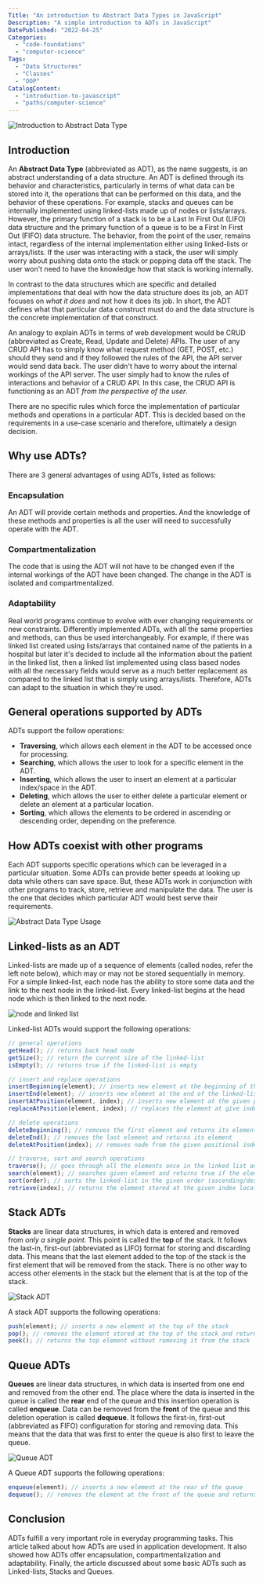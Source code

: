 ```yaml
---
Title: "An introduction to Abstract Data Types in JavaScript"
Description: "A simple introduction to ADTs in JavaScript"
DatePublished: "2022-04-25"
Categories:
  - "code-foundations"
  - "computer-science"
Tags:
  - "Data Structures"
  - "Classes"
  - "OOP"
CatalogContent:
  - "introduction-to-javascript"
  - "paths/computer-science"
---
```


![Introduction to Abstract Data Type](https://raw.githubusercontent.com/Codecademy/ugc/main/content/goku-kun/adt.png)

## Introduction

An **Abstract Data Type** (abbreviated as ADT), as the name suggests, is an abstract understanding of a data structure. An ADT is defined through its behavior and characteristics, particularly in terms of what data can be stored into it, the operations that can be performed on this data, and the behavior of these operations. For example, stacks and queues can be internally implemented using linked-lists made up of nodes or lists/arrays. However, the primary function of a stack is to be a Last In First Out (LIFO) data structure and the primary function of a queue is to be a First In First Out (FIFO) data structure. The behavior, from the point of the user, remains intact, regardless of the internal implementation either using linked-lists or arrays/lists. If the user was interacting with a stack, the user will simply worry about pushing data onto the stack or popping data off the stack. The user won't need to have the knowledge how that stack is working internally.

In contrast to the data structures which are specific and detailed implementations that deal with how the data structure does its job, an ADT focuses on _what it does_ and not how it does its job. In short, the ADT defines what that particular data construct must do and the data structure is the concrete implementation of that construct.

An analogy to explain ADTs in terms of web development would be CRUD (abbreviated as Create, Read, Update and Delete) APIs. The user of any CRUD API has to simply know what request method (GET, POST, etc.) should they send and if they followed the rules of the API, the API server would send data back. The user didn't have to worry about the internal workings of the API server. The user simply had to know the rules of interactions and behavior of a CRUD API. In this case, the CRUD API is functioning as an ADT _from the perspective of the user_.

There are no specific rules which force the implementation of particular methods and operations in a particular ADT. This is decided based on the requirements in a use-case scenario and therefore, ultimately a design decision.

## Why use ADTs?

There are 3 general advantages of using ADTs, listed as follows:

### Encapsulation

An ADT will provide certain methods and properties. And the knowledge of these methods and properties is all the user will need to successfully operate with the ADT.

### Compartmentalization

The code that is using the ADT will not have to be changed even if the internal workings of the ADT have been changed. The change in the ADT is isolated and compartmentalized.

### Adaptability

Real world programs continue to evolve with ever changing requirements or new constraints. Differently implemented ADTs, with all the same properties and methods, can thus be used interchangeably. For example, if there was linked list created using lists/arrays that contained name of the patients in a hospital but later it's decided to include all the information about the patient in the linked list, then a linked list implemented using class based nodes with all the necessary fields would serve as a much better replacement as compared to the linked list that is simply using arrays/lists. Therefore, ADTs can adapt to the situation in which they're used.

## General operations supported by ADTs

ADTs support the follow operations:

- **Traversing**, which allows each element in the ADT to be accessed once for processing.
- **Searching**, which allows the user to look for a specific element in the ADT.
- **Inserting**, which allows the user to insert an element at a particular index/space in the ADT.
- **Deleting**, which allows the user to either delete a particular element or delete an element at a particular location.
- **Sorting**, which allows the elements to be ordered in ascending or descending order, depending on the preference.

## How ADTs coexist with other programs

Each ADT supports specific operations which can be leveraged in a particular situation. Some ADTs can provide better speeds at looking up data while others can save space. But, these ADTs work in conjunction with other programs to track, store, retrieve and manipulate the data. The user is the one that decides which particular ADT would best serve their requirements.

![Abstract Data Type Usage](https://raw.githubusercontent.com/Codecademy/ugc/main/content/goku-kun/abstract-data-type-usage.png)

## Linked-lists as an ADT

Linked-lists are made up of a sequence of elements (called nodes, refer the left note below), which may or may not be stored sequentially in memory. For a simple linked-list, each node has the ability to store some data and the link to the next node in the linked-list. Every linked-list begins at the head node which is then linked to the next node.

![node and linked list](https://raw.githubusercontent.com/Codecademy/ugc/main/content/goku-kun/node-linked-list.png)

Linked-list ADTs would support the following operations:

```js
// general operations
getHead(); // returns back head node
getSize(); // return the current size of the linked-list
isEmpty(); // returns true if the linked-list is empty

// insert and replace operations
insertBeginning(element); // inserts new element at the beginning of the linked-list
insertEnd(element); // inserts new element at the end of the linked-list
insertAtPosition(element, index); // inserts new element at the given positional index
replaceAtPosition(element, index); // replaces the element at give index with the new element

// delete operations
deleteBeginning(); // removes the first element and returns its element
deleteEnd(); // removes the last element and returns its element
deleteAtPosition(index); // removes node from the given positional index and returns its element

// traverse, sort and search operations
traverse(); // goes through all the elements once in the linked list and prints them
search(element); // searches given element and returns true if the element is found in linked-list
sort(order); // sorts the linked-list in the given order (ascending/descending)
retrieve(index); // returns the element stored at the given index location
```

## Stack ADTs

**Stacks** are linear data structures, in which data is entered and removed from _only a single point_. This point is called the **top** of the stack. It follows the last-in, first-out (abbreviated as LIFO) format for storing and discarding data. This means that the last element added to the top of the stack is the first element that will be removed from the stack. There is no other way to access other elements in the stack but the element that is at the top of the stack.

![Stack ADT](https://raw.githubusercontent.com/Codecademy/ugc/main/content/goku-kun/stack-adt.png)

A stack ADT supports the following operations:

```js
push(element); // inserts a new element at the top of the stack
pop(); // removes the element stored at the top of the stack and returns it
peek(); // returns the top element without removing it from the stack
```

## Queue ADTs

**Queues** are linear data structures, in which data is inserted from one end and removed from the other end. The place where the data is inserted in the queue is called the **rear** end of the queue and this insertion operation is called **enqueue**. Data can be removed from the **front** of the queue and this deletion operation is called **dequeue**. It follows the first-in, first-out (abbreviated as FIFO) configuration for storing and removing data. This means that the data that was first to enter the queue is also first to leave the queue.

![Queue ADT](https://raw.githubusercontent.com/Codecademy/ugc/main/content/goku-kun/queue-adt.png)

A Queue ADT supports the following operations:

```js
enqueue(element); // inserts a new element at the rear of the queue
dequeue(); // removes the element at the front of the queue and returns it
```

## Conclusion

ADTs fulfill a very important role in everyday programming tasks. This article talked about how ADTs are used in application development. It also showed how ADTs offer encapsulation, compartmentalization and adaptability. Finally, the article discussed about some basic ADTs such as Linked-lists, Stacks and Queues.
